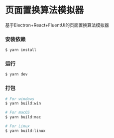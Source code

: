 # 页面置换算法模拟器

基于Electron+React+FluentUI的页面置换算法模拟器

### 安装依赖

```bash
$ yarn install
```

### 运行

```bash
$ yarn dev
```

### 打包

```bash
# For windows
$ yarn build:win

# For macOS
$ yarn build:mac

# For Linux
$ yarn build:linux
```
